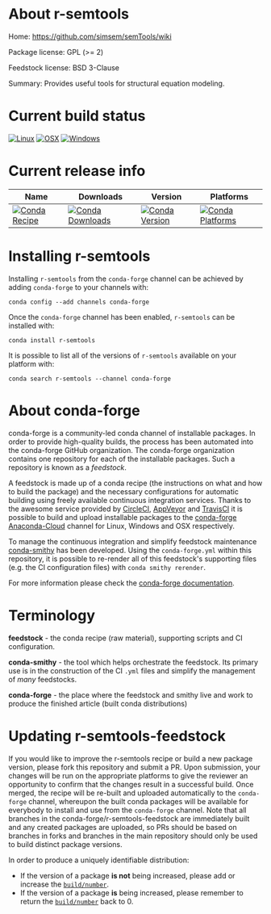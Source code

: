 About r-semtools
================

Home: https://github.com/simsem/semTools/wiki

Package license: GPL (>= 2)

Feedstock license: BSD 3-Clause

Summary: Provides useful tools for structural equation modeling.



Current build status
====================

[![Linux](https://img.shields.io/circleci/project/github/conda-forge/r-semtools-feedstock/master.svg?label=Linux)](https://circleci.com/gh/conda-forge/r-semtools-feedstock)
[![OSX](https://img.shields.io/travis/conda-forge/r-semtools-feedstock/master.svg?label=macOS)](https://travis-ci.org/conda-forge/r-semtools-feedstock)
[![Windows](https://img.shields.io/appveyor/ci/conda-forge/r-semtools-feedstock/master.svg?label=Windows)](https://ci.appveyor.com/project/conda-forge/r-semtools-feedstock/branch/master)

Current release info
====================

| Name | Downloads | Version | Platforms |
| --- | --- | --- | --- |
| [![Conda Recipe](https://img.shields.io/badge/recipe-r--semtools-green.svg)](https://anaconda.org/conda-forge/r-semtools) | [![Conda Downloads](https://img.shields.io/conda/dn/conda-forge/r-semtools.svg)](https://anaconda.org/conda-forge/r-semtools) | [![Conda Version](https://img.shields.io/conda/vn/conda-forge/r-semtools.svg)](https://anaconda.org/conda-forge/r-semtools) | [![Conda Platforms](https://img.shields.io/conda/pn/conda-forge/r-semtools.svg)](https://anaconda.org/conda-forge/r-semtools) |

Installing r-semtools
=====================

Installing `r-semtools` from the `conda-forge` channel can be achieved by adding `conda-forge` to your channels with:

```
conda config --add channels conda-forge
```

Once the `conda-forge` channel has been enabled, `r-semtools` can be installed with:

```
conda install r-semtools
```

It is possible to list all of the versions of `r-semtools` available on your platform with:

```
conda search r-semtools --channel conda-forge
```


About conda-forge
=================

conda-forge is a community-led conda channel of installable packages.
In order to provide high-quality builds, the process has been automated into the
conda-forge GitHub organization. The conda-forge organization contains one repository
for each of the installable packages. Such a repository is known as a *feedstock*.

A feedstock is made up of a conda recipe (the instructions on what and how to build
the package) and the necessary configurations for automatic building using freely
available continuous integration services. Thanks to the awesome service provided by
[CircleCI](https://circleci.com/), [AppVeyor](http://www.appveyor.com/)
and [TravisCI](https://travis-ci.org/) it is possible to build and upload installable
packages to the [conda-forge](https://anaconda.org/conda-forge)
[Anaconda-Cloud](http://docs.anaconda.org/) channel for Linux, Windows and OSX respectively.

To manage the continuous integration and simplify feedstock maintenance
[conda-smithy](http://github.com/conda-forge/conda-smithy) has been developed.
Using the ``conda-forge.yml`` within this repository, it is possible to re-render all of
this feedstock's supporting files (e.g. the CI configuration files) with ``conda smithy rerender``.

For more information please check the [conda-forge documentation](https://conda-forge.org/docs/).

Terminology
===========

**feedstock** - the conda recipe (raw material), supporting scripts and CI configuration.

**conda-smithy** - the tool which helps orchestrate the feedstock.
                   Its primary use is in the construction of the CI ``.yml`` files
                   and simplify the management of *many* feedstocks.

**conda-forge** - the place where the feedstock and smithy live and work to
                  produce the finished article (built conda distributions)


Updating r-semtools-feedstock
=============================

If you would like to improve the r-semtools recipe or build a new
package version, please fork this repository and submit a PR. Upon submission,
your changes will be run on the appropriate platforms to give the reviewer an
opportunity to confirm that the changes result in a successful build. Once
merged, the recipe will be re-built and uploaded automatically to the
`conda-forge` channel, whereupon the built conda packages will be available for
everybody to install and use from the `conda-forge` channel.
Note that all branches in the conda-forge/r-semtools-feedstock are
immediately built and any created packages are uploaded, so PRs should be based
on branches in forks and branches in the main repository should only be used to
build distinct package versions.

In order to produce a uniquely identifiable distribution:
 * If the version of a package **is not** being increased, please add or increase
   the [``build/number``](http://conda.pydata.org/docs/building/meta-yaml.html#build-number-and-string).
 * If the version of a package **is** being increased, please remember to return
   the [``build/number``](http://conda.pydata.org/docs/building/meta-yaml.html#build-number-and-string)
   back to 0.